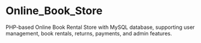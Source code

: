 # Online_Book_Store
PHP-based Online Book Rental Store with MySQL database, supporting user management, book rentals, returns, payments, and admin features.
